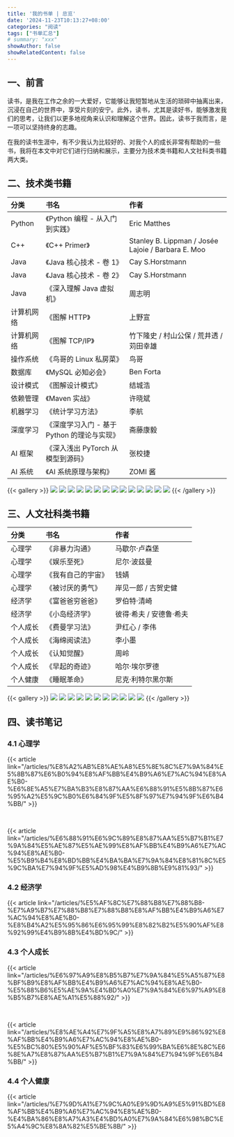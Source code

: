 ```yaml
---
title: '我的书单 | 总览'
date: '2024-11-23T10:13:27+08:00'
categories: "阅读"
tags: ["书单汇总"]
# summary: "xxx"
showAuthor: false
showRelatedContent: false
---
```


## 一、前言

读书，是我在工作之余的一大爱好，它能够让我短暂地从生活的琐碎中抽离出来，沉浸在自己的世界中，享受片刻的安宁。此外，读书，尤其是读好书，能够激发我们的思考，让我们以更多地视角来认识和理解这个世界。因此，读书于我而言，是一项可以坚持终身的志趣。

在我的读书生涯中，有不少我认为比较好的、对我个人的成长非常有帮助的一些书，我将在本文中对它们进行归纳和展示，主要分为技术类书籍和人文社科类书籍两大类。

## 二、技术类书籍

|    分类    |                    书名                     |                        作者                        |
| :--------- | :------------------------------------------ | :------------------------------------------------- |
| Python     | 《Python 编程 - 从入门到实践》              | Eric Matthes                                       |
| C++        | 《C++ Primer》                              | Stanley B. Lippman / Josée Lajoie / Barbara E. Moo |
| Java       | 《Java 核心技术 - 卷 1》                    | Cay S.Horstmann                                    |
| Java       | 《Java 核心技术 - 卷 2》                    | Cay S.Horstmann                                    |
| Java       | 《深入理解 Java 虚拟机》                    | 周志明                                             |
| 计算机网络 | 《图解 HTTP》                               | 上野宣                                             |
| 计算机网络 | 《图解 TCP/IP》                             | 竹下隆史 / 村山公保 / 荒井透 / 苅田幸雄            |
| 操作系统   | 《鸟哥的 Linux 私房菜》                     | 鸟哥                                               |
| 数据库     | 《MySQL 必知必会》                          | Ben Forta                                          |
| 设计模式   | 《图解设计模式》                            | 结城浩                                             |
| 依赖管理   | 《Maven 实战》                              | 许晓斌                                             |
| 机器学习   | 《统计学习方法》                            | 李航                                               |
| 深度学习   | 《深度学习入门 - 基于 Python 的理论与实现》 | 斋藤康毅                                           |
| AI 框架    | 《深入浅出 PyTorch 从模型到源码》           | 张校捷                                             |
| AI 系统    | 《AI 系统原理与架构》                       | ZOMI 酱                                            |

{{< gallery >}}
  <img src="./images/Python编程.jpg" class="grid-w20" />
  <img src="./images/C++Primer.jpg" class="grid-w20" />
  <img src="./images/Java核心技术·卷I.jpg" class="grid-w20" />
  <img src="./images/深入理解Java虚拟机.jpg" class="grid-w20" />
  <img src="./images/图解HTTP.jpg" class="grid-w20" />
  <img src="./images/图解TCP-IP.jpg" class="grid-w20" />
  <img src="./images/鸟哥的Linux私房菜.jpg" class="grid-w20" />
  <img src="./images/MySQL必知必会.jpg" class="grid-w20" />
  <img src="./images/图解设计模式.jpg" class="grid-w20" />
  <img src="./images/Maven实战.jpg" class="grid-w20" />
  <img src="./images/统计学习方法.jpg" class="grid-w20" />
  <img src="./images/深度学习入门.jpg" class="grid-w20" />
  <img src="./images/深入浅出PyTorch从模型到源码.png" class="grid-w20" />
  <img src="./images/AI系统.jpg" class="grid-w20" />
{{< /gallery >}}

## 三、人文社科类书籍

|   分类   |        书名        |          作者           |
| :------- | :----------------- | :---------------------- |
| 心理学   | 《非暴力沟通》     | 马歇尔·卢森堡           |
| 心理学   | 《娱乐至死》       | 尼尔·波兹曼             |
| 心理学   | 《我有自己的宇宙》 | 钱婧                    |
| 心理学   | 《被讨厌的勇气》   | 岸见一郎 / 古贺史健     |
| 经济学   | 《富爸爸穷爸爸》   | 罗伯特·清崎             |
| 经济学   | 《小岛经济学》     | 彼得·希夫 / 安德鲁·希夫 |
| 个人成长 | 《费曼学习法》     | 尹红心 / 李伟           |
| 个人成长 | 《海绵阅读法》     | 李小墨                  |
| 个人成长 | 《认知觉醒》       | 周岭                    |
| 个人成长 | 《早起的奇迹》     | 哈尔·埃尔罗德           |
| 个人健康 | 《睡眠革命》       | 尼克·利特尔黑尔斯       |

{{< gallery >}}
  <img src="./images/非暴力沟通.jpg" class="grid-w20" />
  <img src="./images/娱乐至死.jpg" class="grid-w20" />
  <img src="./images/我有自己的宇宙.jpg" class="grid-w20" />
  <img src="./images/被讨厌的勇气.jpg" class="grid-w20" />
  <img src="./images/富爸爸穷爸爸.jpg" class="grid-w20" />
  <img src="./images/小岛经济学.jpg" class="grid-w20" />
  <img src="./images/费曼学习法.jpg" class="grid-w20" />
  <img src="./images/海绵阅读法.jpg" class="grid-w20" />
  <img src="./images/认知觉醒.jpg" class="grid-w20" />
  <img src="./images/早起的奇迹.jpg" class="grid-w20" />
  <img src="./images/睡眠革命.jpg" class="grid-w20" />
{{< /gallery >}}

## 四、读书笔记

<!-- 点击下方按钮，即可查看我的全部读书笔记。
{{< button href="https://shen-shanshan.github.io/tags/%E8%AF%BB%E4%B9%A6%E7%AC%94%E8%AE%B0/" target="_self" >}}
读书笔记
{{< /button >}} -->

### 4.1 心理学

{{< article link="/articles/%E8%A2%AB%E8%AE%A8%E5%8E%8C%E7%9A%84%E5%8B%87%E6%B0%94%E8%AF%BB%E4%B9%A6%E7%AC%94%E8%AE%B0-%E6%8E%A5%E7%BA%B3%E8%87%AA%E6%88%91%E5%8B%87%E6%95%A2%E5%9C%B0%E6%84%9F%E5%8F%97%E7%94%9F%E6%B4%BB/" >}}

<br>

{{< article link="/articles/%E6%88%91%E6%9C%89%E8%87%AA%E5%B7%B1%E7%9A%84%E5%AE%87%E5%AE%99%E8%AF%BB%E4%B9%A6%E7%AC%94%E8%AE%B0-%E5%B9%B4%E8%BD%BB%E4%BA%BA%E7%9A%84%E8%81%8C%E5%9C%BA%E7%94%9F%E5%AD%98%E4%B9%8B%E9%81%93/" >}}

### 4.2 经济学

{{< article link="/articles/%E5%AF%8C%E7%88%B8%E7%88%B8-%E7%A9%B7%E7%88%B8%E7%88%B8%E8%AF%BB%E4%B9%A6%E7%AC%94%E8%AE%B0-%E8%B4%A2%E5%95%86%E6%95%99%E8%82%B2%E5%90%AF%E8%92%99%E4%B9%8B%E4%BD%9C/" >}}

### 4.3 个人成长

{{< article link="/articles/%E6%97%A9%E8%B5%B7%E7%9A%84%E5%A5%87%E8%BF%B9%E8%AF%BB%E4%B9%A6%E7%AC%94%E8%AE%B0-%E5%88%B6%E5%AE%9A%E4%BD%A0%E7%9A%84%E6%97%A9%E8%B5%B7%E8%AE%A1%E5%88%92/" >}}

<br>

{{< article link="/articles/%E8%AE%A4%E7%9F%A5%E8%A7%89%E9%86%92%E8%AF%BB%E4%B9%A6%E7%AC%94%E8%AE%B0-%E5%BC%80%E5%90%AF%E5%BF%83%E6%99%BA%E6%8E%8C%E6%8E%A7%E8%87%AA%E5%B7%B1%E7%9A%84%E7%94%9F%E6%B4%BB/" >}}

### 4.4 个人健康

{{< article link="/articles/%E7%9D%A1%E7%9C%A0%E9%9D%A9%E5%91%BD%E8%AF%BB%E4%B9%A6%E7%AC%94%E8%AE%B0-%E4%BA%86%E8%A7%A3%E4%BD%A0%E7%9A%84%E6%98%BC%E5%A4%9C%E8%8A%82%E5%BE%8B/" >}}
